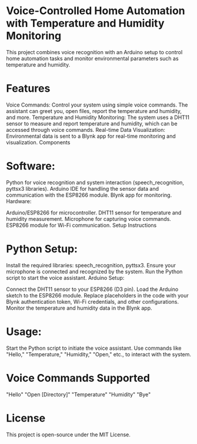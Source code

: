 # Voice-Controlled Home Automation with Temperature and Humidity Monitoring
 
This project combines voice recognition with an Arduino setup to control home automation tasks and monitor environmental parameters such as temperature and humidity.

# Features
Voice Commands: Control your system using simple voice commands. The assistant can greet you, open files, report the temperature and humidity, and more.
Temperature and Humidity Monitoring: The system uses a DHT11 sensor to measure and report temperature and humidity, which can be accessed through voice commands.
Real-time Data Visualization: Environmental data is sent to a Blynk app for real-time monitoring and visualization.
Components

# Software:

Python for voice recognition and system interaction (speech_recognition, pyttsx3 libraries).
Arduino IDE for handling the sensor data and communication with the ESP8266 module.
Blynk app for monitoring.
Hardware:

Arduino/ESP8266 for microcontroller.
DHT11 sensor for temperature and humidity measurement.
Microphone for capturing voice commands.
ESP8266 module for Wi-Fi communication.
Setup Instructions
# Python Setup:

Install the required libraries: speech_recognition, pyttsx3.
Ensure your microphone is connected and recognized by the system.
Run the Python script to start the voice assistant.
Arduino Setup:

Connect the DHT11 sensor to your ESP8266 (D3 pin).
Load the Arduino sketch to the ESP8266 module.
Replace placeholders in the code with your Blynk authentication token, Wi-Fi credentials, and other configurations.
Monitor the temperature and humidity data in the Blynk app.
# Usage:

Start the Python script to initiate the voice assistant.
Use commands like "Hello," "Temperature," "Humidity," "Open," etc., to interact with the system.
# Voice Commands Supported
"Hello" 
"Open [Directory]"
"Temperature"
"Humidity"
"Bye"
# License
This project is open-source under the MIT License.
